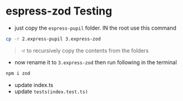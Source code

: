 # espress-zod Testing

- just copy the `espress-pupil` folder. IN the root use this command

```bash
cp -r 2.express-pupil 3.express-zod
```

> -r to recursively copy the contents from the folders

- now rename it to `3.express-zod` then run following in the terminal

```bash
npm i zod
```

- update index.ts
- update `tests(index.test.ts)`
